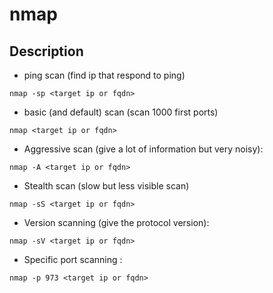 # nmap

## Description

- ping scan (find ip that respond to ping)
```
nmap -sp <target ip or fqdn>
```

- basic (and default) scan (scan 1000 first ports)
```
nmap <target ip or fqdn>
```

- Aggressive scan (give a lot of information but very noisy):
```
nmap -A <target ip or fqdn>
```

- Stealth scan (slow but less visible scan)
```
nmap -sS <target ip or fqdn>
```

- Version scanning (give the protocol version):
```
nmap -sV <target ip or fqdn>
```

- Specific port scanning :
```
nmap -p 973 <target ip or fqdn>
```